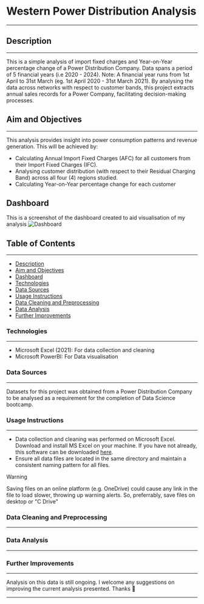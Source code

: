 # Western Power Distribution Analysis
___  

## Description
___
This is a simple analysis of import fixed charges and Year-on-Year percentage change of a Power Distribution Company. Data spans a period of 5 financial years (i.e 2020 - 2024). Note: A financial year runs from 1st April to 31st March (eg. 1st April 2020 - 31st March 2021). By analysing the data across networks with respect to customer bands, this project extracts annual sales records for a Power Company, facilitating decision-making processes. 

## Aim and Objectives
___
This analysis provides insight into power consumption patterns and revenue generation. This will be achieved by:
- Calculating Annual Import Fixed Charges (AFC) for all customers from their Import Fixed Charges (IFC).
- Analysing customer distribution (with respect to their Residual Charging Band) across all four (4) regions studied.
- Calculating Year-on-Year percentage change for each customer

## Dashboard  
This is a screenshot of the dashboard created to aid visualisation of my analysis
![Dashboard]()

## Table of Contents
___
- [Description](#description)
- [Aim and Objectives](#aim-and-objectives)
- [Dashboard](#dashboard)
- [Technologies](#technologies)
- [Data Sources](#data-sources)
- [Usage Instructions](#usage-instructions)
- [Data Cleaning and Preprocessing](#data-cleaning-and-preprocessing)
- [Data Analysis](#data-analysis)
- [Further Improvements](#further-improvements)


### Technologies
___
- Microsoft Excel (2021): For data collection and cleaning
- Microsoft PowerBI: For Data visualisation


### Data Sources
___
Datasets for this project was obtained from a Power Distribution Company to be analysed as a requirement for the completion of Data Science bootcamp. 


### Usage Instructions
___
- Data collection and cleaning was performed on Microsoft Excel. Download and install MS Excel on your machine. If you have not already, this software can be downloaded [here](https://www.microsoft.com/en-gb/microsoft-365/excel?ef_id=_k_7f6ebb9ae2b216bcec3edc83309dd670_k_&OCID=AIDcmmp20rgnjr_SEM__k_7f6ebb9ae2b216bcec3edc83309dd670_k_&msclkid=7f6ebb9ae2b216bcec3edc83309dd670).
- Ensure all data files are located in the same directory and maintain a consistent naming pattern for all files.
> [!WARNING]
> Saving files on an online platform (e.g. OneDrive) could cause any link in the file to load slower, throwing up warning alerts. So, preferrably, save files on desktop or "C Drive"


### Data Cleaning and Preprocessing
___



### Data Analysis
___



### Further Improvements
___  
Analysis on this data is still ongoing. I welcome any suggestions on improving the current analysis presented. Thanks 🥰
___
